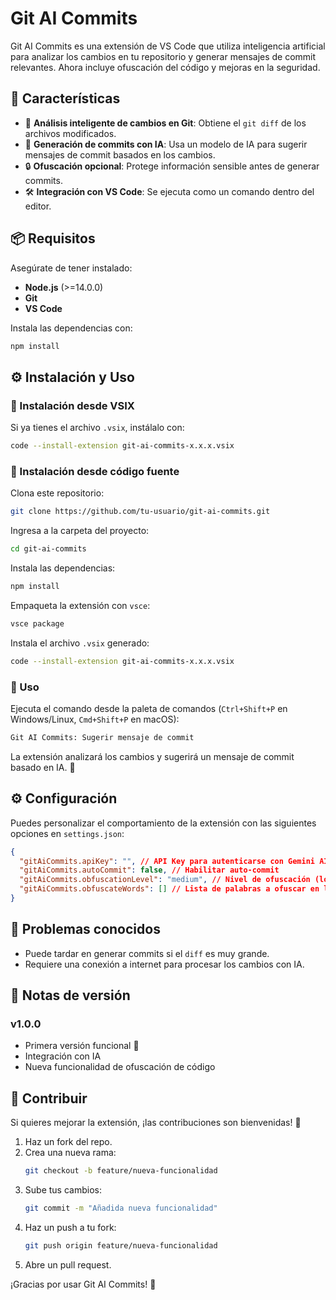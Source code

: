 # Git AI Commits

Git AI Commits es una extensión de VS Code que utiliza inteligencia artificial para analizar los cambios en tu repositorio y generar mensajes de commit relevantes. Ahora incluye ofuscación del código y mejoras en la seguridad.

## 🚀 Características

- 📜 **Análisis inteligente de cambios en Git**: Obtiene el `git diff` de los archivos modificados.
- 🤖 **Generación de commits con IA**: Usa un modelo de IA para sugerir mensajes de commit basados en los cambios.
- 🔒 **Ofuscación opcional**: Protege información sensible antes de generar commits.
- 🛠 **Integración con VS Code**: Se ejecuta como un comando dentro del editor.

## 📦 Requisitos

Asegúrate de tener instalado:

- **Node.js** (>=14.0.0)
- **Git**
- **VS Code**

Instala las dependencias con:

```sh
npm install
```

## ⚙️ Instalación y Uso

### 🔹 Instalación desde VSIX

Si ya tienes el archivo `.vsix`, instálalo con:

```sh
code --install-extension git-ai-commits-x.x.x.vsix
```

### 🔹 Instalación desde código fuente

Clona este repositorio:

```sh
git clone https://github.com/tu-usuario/git-ai-commits.git
```

Ingresa a la carpeta del proyecto:

```sh
cd git-ai-commits
```

Instala las dependencias:

```sh
npm install
```

Empaqueta la extensión con `vsce`:

```sh
vsce package
```

Instala el archivo `.vsix` generado:

```sh
code --install-extension git-ai-commits-x.x.x.vsix
```

### 🔹 Uso

Ejecuta el comando desde la paleta de comandos (`Ctrl+Shift+P` en Windows/Linux, `Cmd+Shift+P` en macOS):

```sh
Git AI Commits: Sugerir mensaje de commit
```

La extensión analizará los cambios y sugerirá un mensaje de commit basado en IA. 🚀

## ⚙️ Configuración

Puedes personalizar el comportamiento de la extensión con las siguientes opciones en `settings.json`:

```json
{
  "gitAiCommits.apiKey": "", // API Key para autenticarse con Gemini AI
  "gitAiCommits.autoCommit": false, // Habilitar auto-commit
  "gitAiCommits.obfuscationLevel": "medium", // Nivel de ofuscación (low, medium, high)
  "gitAiCommits.obfuscateWords": [] // Lista de palabras a ofuscar en los commits
}
```

## 🐞 Problemas conocidos

- Puede tardar en generar commits si el `diff` es muy grande.
- Requiere una conexión a internet para procesar los cambios con IA.

## 📜 Notas de versión

### v1.0.0

- Primera versión funcional 🎉
- Integración con IA
- Nueva funcionalidad de ofuscación de código

## 📝 Contribuir

Si quieres mejorar la extensión, ¡las contribuciones son bienvenidas! 🤗

1. Haz un fork del repo.
2. Crea una nueva rama:
   ```sh
   git checkout -b feature/nueva-funcionalidad
   ```
3. Sube tus cambios:
   ```sh
   git commit -m "Añadida nueva funcionalidad"
   ```
4. Haz un push a tu fork:
   ```sh
   git push origin feature/nueva-funcionalidad
   ```
5. Abre un pull request.

¡Gracias por usar Git AI Commits! 🚀

